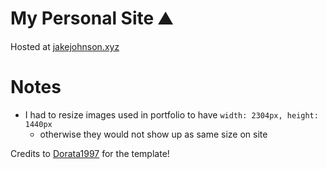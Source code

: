 # My Personal Site ⛰️
Hosted at [jakejohnson.xyz](https://jakejohnson.xyz)

# Notes 
 - I had to resize images used in portfolio to have `width: 2304px, height: 1440px`
    - otherwise they would not show up as same size on site

Credits to [Dorata1997](https://github.com/Dorota1997/react-frontend-dev-portfolio) for the template!